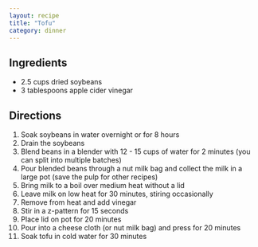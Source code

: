 ```yaml
---
layout: recipe
title: "Tofu"
category: dinner
---
```


## Ingredients

- 2.5 cups dried soybeans
- 3 tablespoons apple cider vinegar

## Directions

1. Soak soybeans in water overnight or for 8 hours
2. Drain the soybeans
3. Blend beans in a blender with 12 - 15 cups of water for 2 minutes (you can split into multiple batches)
4. Pour blended beans through a nut milk bag and collect the milk in a large pot (save the pulp for other recipes)
5. Bring milk to a boil over medium heat without a lid
6. Leave milk on low heat for 30 minutes, stiring occasionally
7. Remove from heat and add vinegar
8. Stir in a z-pattern for 15 seconds
9. Place lid on pot for 20 minutes
10. Pour into a cheese cloth (or nut milk bag) and press for 20 minutes
11. Soak tofu in cold water for 30 minutes